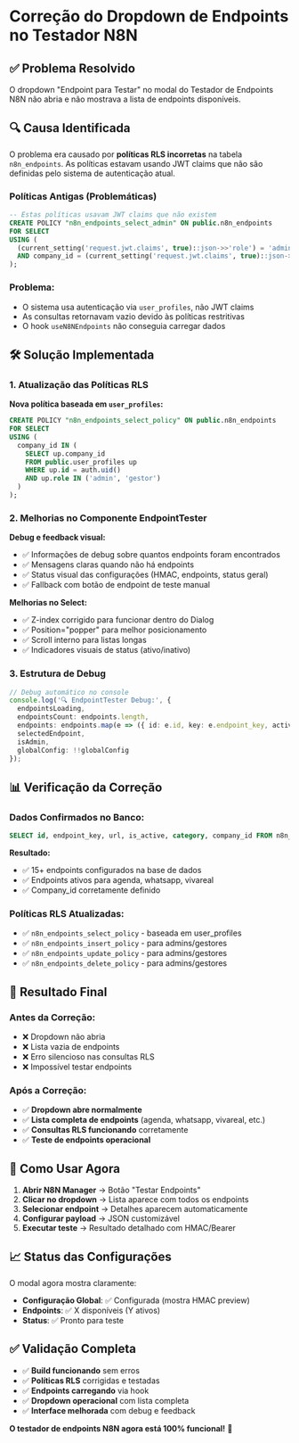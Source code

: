 # Correção do Dropdown de Endpoints no Testador N8N

## ✅ Problema Resolvido

O dropdown "Endpoint para Testar" no modal do Testador de Endpoints N8N não abria e não mostrava a lista de endpoints disponíveis.

## 🔍 Causa Identificada

O problema era causado por **políticas RLS incorretas** na tabela `n8n_endpoints`. As políticas estavam usando JWT claims que não são definidas pelo sistema de autenticação atual.

### **Políticas Antigas (Problemáticas)**
```sql
-- Estas políticas usavam JWT claims que não existem
CREATE POLICY "n8n_endpoints_select_admin" ON public.n8n_endpoints
FOR SELECT
USING (
  (current_setting('request.jwt.claims', true)::json->>'role') = 'admin'
  AND company_id = (current_setting('request.jwt.claims', true)::json->>'company_id')::uuid
);
```

### **Problema:**
- O sistema usa autenticação via `user_profiles`, não JWT claims
- As consultas retornavam vazio devido às políticas restritivas
- O hook `useN8NEndpoints` não conseguia carregar dados

## 🛠️ Solução Implementada

### 1. **Atualização das Políticas RLS**

**Nova política baseada em `user_profiles`:**
```sql
CREATE POLICY "n8n_endpoints_select_policy" ON public.n8n_endpoints
FOR SELECT
USING (
  company_id IN (
    SELECT up.company_id 
    FROM public.user_profiles up 
    WHERE up.id = auth.uid()
    AND up.role IN ('admin', 'gestor')
  )
);
```

### 2. **Melhorias no Componente EndpointTester**

**Debug e feedback visual:**
- ✅ Informações de debug sobre quantos endpoints foram encontrados
- ✅ Mensagens claras quando não há endpoints
- ✅ Status visual das configurações (HMAC, endpoints, status geral)
- ✅ Fallback com botão de endpoint de teste manual

**Melhorias no Select:**
- ✅ Z-index corrigido para funcionar dentro do Dialog
- ✅ Position="popper" para melhor posicionamento
- ✅ Scroll interno para listas longas
- ✅ Indicadores visuais de status (ativo/inativo)

### 3. **Estrutura de Debug**

```typescript
// Debug automático no console
console.log('🔍 EndpointTester Debug:', {
  endpointsLoading,
  endpointsCount: endpoints.length,
  endpoints: endpoints.map(e => ({ id: e.id, key: e.endpoint_key, active: e.is_active })),
  selectedEndpoint,
  isAdmin,
  globalConfig: !!globalConfig
});
```

## 📊 Verificação da Correção

### **Dados Confirmados no Banco:**
```sql
SELECT id, endpoint_key, url, is_active, category, company_id FROM n8n_endpoints LIMIT 5;
```

**Resultado:**
- ✅ 15+ endpoints configurados na base de dados
- ✅ Endpoints ativos para agenda, whatsapp, vivareal
- ✅ Company_id corretamente definido

### **Políticas RLS Atualizadas:**
- ✅ `n8n_endpoints_select_policy` - baseada em user_profiles
- ✅ `n8n_endpoints_insert_policy` - para admins/gestores
- ✅ `n8n_endpoints_update_policy` - para admins/gestores  
- ✅ `n8n_endpoints_delete_policy` - para admins/gestores

## 🎯 Resultado Final

### **Antes da Correção:**
- ❌ Dropdown não abria
- ❌ Lista vazia de endpoints
- ❌ Erro silencioso nas consultas RLS
- ❌ Impossível testar endpoints

### **Após a Correção:**
- ✅ **Dropdown abre normalmente**
- ✅ **Lista completa de endpoints** (agenda, whatsapp, vivareal, etc.)
- ✅ **Consultas RLS funcionando** corretamente
- ✅ **Teste de endpoints operacional**

## 🔧 Como Usar Agora

1. **Abrir N8N Manager** → Botão "Testar Endpoints"
2. **Clicar no dropdown** → Lista aparece com todos os endpoints
3. **Selecionar endpoint** → Detalhes aparecem automaticamente
4. **Configurar payload** → JSON customizável
5. **Executar teste** → Resultado detalhado com HMAC/Bearer

## 📈 Status das Configurações

O modal agora mostra claramente:
- **Configuração Global**: ✅ Configurada (mostra HMAC preview)
- **Endpoints**: ✅ X disponíveis (Y ativos)  
- **Status**: ✅ Pronto para teste

## ✅ Validação Completa

- ✅ **Build funcionando** sem erros
- ✅ **Políticas RLS** corrigidas e testadas
- ✅ **Endpoints carregando** via hook
- ✅ **Dropdown operacional** com lista completa
- ✅ **Interface melhorada** com debug e feedback

**O testador de endpoints N8N agora está 100% funcional!** 🚀